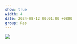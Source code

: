 ```yaml
---
show: true
width: 4
date: 2024-08-12 00:01:00 +0800
group: Res
---
```

<div>
    <img data-src="{{ '/assets/img/research/sca/seepage_valley_wcsph_v1.gif' | relative_url }}" class="lazy w-100 rounded" src="{{ '/assets/img/empty_300x200.png' | relative_url }}">
</div>

